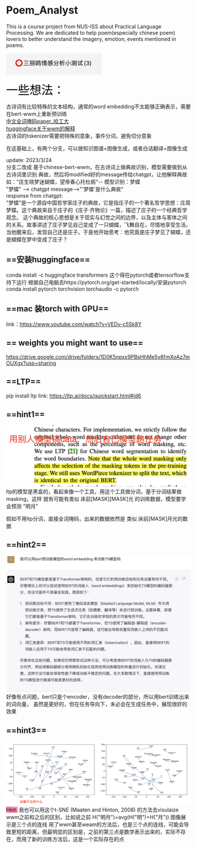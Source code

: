 # Poem_Analyst
This is a course project from NUS-ISS about Practical Language Processing. We are dedicated to help 
poem(especially chinese poem) lovers to better understand the imagery, emotion, events mentioned in poems.

![img.png|500](Image/img.png)

<font face="黑体" color=black size=6>一些想法：</font>

古诗词有比较特殊的文本结构，通常的word embedding不太能够正确表示，需要在bert-wwm上重新预训练  
[中文全词掩码paper_哈工大](https://ieeexplore.ieee.org/abstract/document/9599397)  
[huggingface关于wwm的解释](https://huggingface.co/course/zh-CN/chapter7/3?fw=pt)  
古诗词的tokenizer需要把特殊的意象，事件分词，避免切分意象

在这基础上，有两个分支，可以做知识图谱+图像生成，或者白话翻译+图像生成

update: 2023/3/24  
分支二改成 基于chinese-bert-wwm，在古诗词上做典故识别，模型需要做到从古诗词里识别
典故，然后将modified好的message传给chatgpt，让他解释典故  
如："庄生晓梦迷蝴蝶，望帝春心托杜鹃"-- 模型识别：梦蝶  
"梦蝶" --> chatgpt message-->"'梦蝶'是什么典故"  
response from chatgpt:   
"梦蝶"是一个源自中国哲学家庄子的典故，它是指庄子的一个著名哲学思想：庄周梦蝶。这个典故来自于庄子的《庄子·齐物论》一篇，描述了庄子的一个经典哲学观念。
这个典故的核心思想是关于现实与幻觉之间的边界，以及主体与客体之间的关系。故事讲述了庄子梦见自己变成了一只蝴蝶，飞舞自在，尽情地享受生活。当他醒来后，发现自己还是庄子。于是他开始思考：他究竟是庄子梦见了蝴蝶，还是蝴蝶在梦中变成了庄子？

## ==安装huggingface==
conda install -c huggingface transformers
这个得在pytorch或者tensorflow支持下运行
根据自己电脑去https://pytorch.org/get-started/locally/安装pytorch
conda install pytorch torchvision torchaudio -c pytorch

## ==mac 装torch with GPU==
link：https://www.youtube.com/watch?v=VEDy-c5Sk8Y

## == weights you might want to use==
https://drive.google.com/drive/folders/1D0K5npxx9PBsHhMe5y8fmXoAz7mOUXgx?usp=sharing

## ==LTP==
pip install ltp
link: https://ltp.ai/docs/quickstart.html#id6

## ==hint1==
![img.png|500](Image/hint1.png)
ltp的模型是黑盒的，看起来像一个工具，用这个工具做分词，基于分词结果做masking，这样
就有可能有类似 床前[MASK][MASK]光 的训练数据，模型要学会预测 "明月"

假如不用ltp分词，直接全词掩码，出来的数据依然是 类似 床前[MASK]月光的数据

## ==hint2==
![img.png|500](Image/hint2.jpg)
好像有点问题，bert只是个encoder，没有decoder的部分，所以用bert训练出来的词向量，
虽然是更好的，但在任务导向下，未必会在生成任务中，展现很好的效果

## ==hint3==
![img.png|500](Image/hint3.png)
<mark style="background: #FF5582A6;">Hint:</mark> 我也可以用这个t-SNE (Maaten and Hinton, 2008) 的方法去visulaize wwm之前和之后的区别，比如说之前 H("明月")=avg(H("明")+H("月"))
图像展示是三个点的连线
用了wwm甚至weam的方法后，也是三个点的连线，可能会导致更短的距离，但最明显的区别是，之前的第三点是数学表示出来的，实际不存在，而用了新的训练方法后，这是一个实际存在的点

